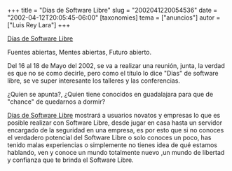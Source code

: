 +++
title = "Días de Software Libre"
slug = "2002041220054536"
date = "2002-04-12T20:05:45-06:00"
[taxonomies]
tema = ["anuncios"]
autor = ["Luis Rey Lara"]
+++

[Días de Software Libre](http://www.dsl.org.mx/)

Fuentes abiertas, Mentes abiertas, Futuro abierto.

Del 16 al 18 de Mayo del 2002, se va a realizar una reunión, junta, la
verdad es que no se como decirle, pero como el título lo dice "Dias" de
software libre, se ve super interesante los talleres y las conferencias.

<!-- more -->
¿Quien se apunta?, ¿Quien tiene conocidos en guadalajara para que de
"chance" de quedarnos a dormir?

[Días de Software Libre](http://www.dsl.org.mx/) mostrará a usuarios
novatos y empresas lo que es posible realizar con Software Libre, desde
jugar en casa hasta un servidor encargado de la seguridad en una
empresa, es por esto que si no conoces el verdadero potencial del
Software Libre o solo conoces un poco, has tenido malas experiencias o
simplemente no tienes idea de qué estamos hablando, ven y conoce un
mundo totalmente nuevo ,un mundo de libertad y confianza que te brinda
el Software Libre.
